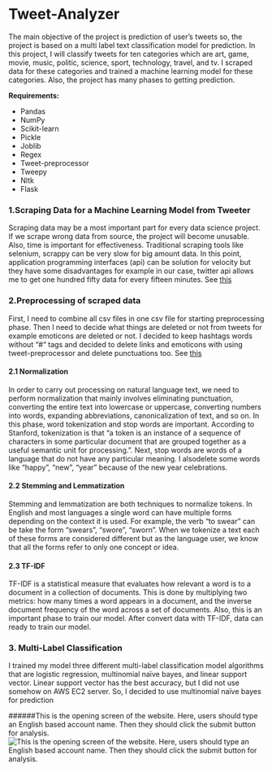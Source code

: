 # Tweet-Analyzer

The main objective of the project is prediction of user’s tweets so, the project is based on a multi label text classification model for prediction. In this project, I will classify tweets for ten categories which are art, game, movie, music, politic, science, sport, technology, travel, and tv. I scraped data for these categories and trained a machine learning model for these categories. Also, the project has many phases to getting prediction.   

**Requirements:**
-	Pandas
-	NumPy
-	Scikit-learn
-	Pickle
-	Joblib
-	Regex
-	Tweet-preprocessor
-	Tweepy
-	Nltk
-	Flask

### 1.Scraping Data for a Machine Learning Model from Tweeter

Scraping data may be a most important part for every data science project. If we scrape wrong data from source, the project will become unusable. Also, time is important for effectiveness. Traditional scraping tools like selenium, scrappy can be very slow for big amount data. In this point, application programming interfaces (api) can be solution for velocity but they have some disadvantages for example in our case, twitter api allows me to get one hundred fifty data for every fifteen minutes.
See [this](https://github.com/hasretdoguer/Tweet-Analyzer/tree/main/Scraping%20Tweets)

### 2.Preprocessing of scraped data
First, I need to combine all csv files in one csv file for starting preprocessing phase. Then I need to decide what things are deleted or not from tweets for example emoticons are deleted or not. I decided to keep hashtags words without “#“ tags and decided to delete links and emoticons with using tweet-preprocessor and delete punctuations too.
See [this](https://github.com/hasretdoguer/Tweet-Analyzer/tree/main/Preprocessing)

#### 2.1 Normalization
In order to carry out processing on natural language text, we need to perform normalization that mainly involves eliminating punctuation, converting the entire text into lowercase or uppercase, converting numbers into words, expanding abbreviations, canonicalization of text, and so on. In this phase, word tokenization and stop words are important. According to Stanford, tokenization is that “a token is an instance of a sequence of characters in some particular document that are grouped together as a useful semantic unit for processing.”. Next, stop words are words of a language that do not have any particular meaning. I alsodelete some words like “happy”, “new”, “year” because of the new year celebrations.

####   2.2 Stemming and Lemmatization
Stemming and lemmatization are both techniques to normalize tokens. In English and most languages a single word can have multiple forms depending on the context it is used. For example, the verb “to swear” can be take the form “swears”, “swore”, “sworn”. When we tokenize a text each of these forms are considered different but as the language user, we know that all the forms refer to only one concept or idea. 

####    2.3 TF-IDF
TF-IDF is a statistical measure that evaluates how relevant a word is to a document in a collection of documents. This is done by multiplying two metrics: how many times a word appears in a document, and the inverse document frequency of the word across a set of documents. Also, this is an important phase to train our model. After convert data with TF-IDF, data can ready to train our model.

### 3. Multi-Label Classification
I trained my model three different multi-label classification model algorithms that are logistic regression, multinomial naïve bayes, and linear support vector. Linear support vector has the best accuracy, but I did not use somehow on AWS EC2 server. So, I decided to use multinomial naïve bayes for prediction
 
######This is the opening screen of the website. Here, users should type an English based account name. Then they should click the submit button for analysis.
![This is the opening screen of the website. Here, users should type an English based account name. Then they should click the submit button for analysis.](https://github.com/hasretdoguer/Tweet-Analyzer/tree/main/Tweet%20Analyzer/templates/index.png?raw=true)
